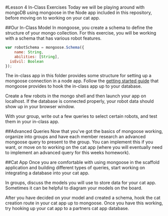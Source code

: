 #Lesson 4 In-Class Exercises
Today we will be playing around with mongoDB using mongoose in the Node app included in this repository, before moving on to working on your cat app.

##Our In-Class Model
In mongoose, you create a schema to define the structure of your mongo collection. For this exercise, you will be working with a schema that has various robot features.

```javascript
var robotSchema = mongoose.Schema({
	name: String,
	abilities: [String],
  isEvil: Boolean
});
```

The in-class app in this folder provides some structure for setting up a mongoose connection in a node app. Follow the [getting started guide](http://mongoosejs.com/docs/index.html) that mongoose provides to hook the in-class app up to your database.

Create a few robots in the mongo shell and then launch your app on localhost. If the database is connected properly, your robot data should show up in your browser window.

With your group, write out a few queries to select certain robots, and test them in your in-class app.

##Advanced Queries
Now that you've got the basics of mongoose working, organize into groups and have each member research an advanced mongoose query to present to the group. You can implement this if you want, or move on to working on the cat app (where you will eventually need to implement an advanced query for this weeks homework).

##Cat App
Once you are comfortable with using mongoose in the scaffold application and building different types of queries, start working on integrating a database into your cat app.

In groups, discuss the models you will use to store data for your cat app. Sometimes it can be helpful to diagram your models on the board.

After you have decided on your model and created a schema, hook the cat creation route in your cat app up to mongoose. Once you have this working, try hooking up your cat app to a partners cat app database.
